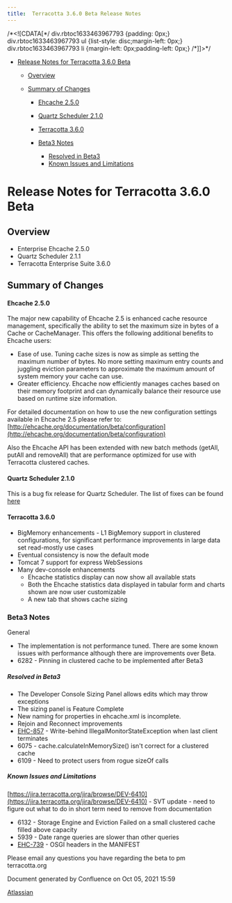 ```yaml
---
title:  Terracotta 3.6.0 Beta Release Notes  
---
```


/\*<!\[CDATA\[\*/ div.rbtoc1633463967793 {padding: 0px;} div.rbtoc1633463967793 ul {list-style: disc;margin-left: 0px;} div.rbtoc1633463967793 li {margin-left: 0px;padding-left: 0px;} /\*\]\]>\*/

*   [Release Notes for Terracotta 3.6.0 Beta](#Terracotta3.6.0BetaReleaseNotes-ReleaseNotesforTerracotta3.6.0Beta)
    *   [Overview](#Terracotta3.6.0BetaReleaseNotes-Overview)
    *   [Summary of Changes](#Terracotta3.6.0BetaReleaseNotes-SummaryofChanges)
        
        *   [Ehcache 2.5.0](#Terracotta3.6.0BetaReleaseNotes-Ehcache2.5.0)
        *   [Quartz Scheduler 2.1.0](#Terracotta3.6.0BetaReleaseNotes-QuartzScheduler2.1.0)
        *   [Terracotta 3.6.0](#Terracotta3.6.0BetaReleaseNotes-Terracotta3.6.0)
        
        *   [Beta3 Notes](#Terracotta3.6.0BetaReleaseNotes-Beta3Notes)
            *   [Resolved in Beta3](#Terracotta3.6.0BetaReleaseNotes-ResolvedinBeta3)
            *   [Known Issues and Limitations](#Terracotta3.6.0BetaReleaseNotes-KnownIssuesandLimitations)

Release Notes for Terracotta 3.6.0 Beta
=======================================

Overview
--------

*   Enterprise Ehcache 2.5.0
*   Quartz Scheduler 2.1.1
*   Terracotta Enterprise Suite 3.6.0

Summary of Changes
------------------

#### Ehcache 2.5.0

The major new capability of Ehcache 2.5 is enhanced cache resource management, specifically the ability to set the maximum size in bytes of a Cache or CacheManager. This offers the following additional benefits to Ehcache users:

*   Ease of use. Tuning cache sizes is now as simple as setting the maximum number of bytes. No more setting maximum entry counts and juggling eviction parameters to approximate the maximum amount of system memory your cache can use.
*   Greater efficiency. Ehcache now efficiently manages caches based on their memory footprint and can dynamically balance their resource use based on runtime size information.

For detailed documentation on how to use the new configuration settings available in Ehcache 2.5 please refer to:  
[http://ehcache.org/documentation/beta/configuration](http://ehcache.org/documentation/beta/configuration)

Also the Ehcache API has been extended with new batch methods (getAll, putAll and removeAll) that are performance optimized for use with Terracotta clustered caches.

#### Quartz Scheduler 2.1.0

This is a bug fix release for Quartz Scheduler. The list of fixes can be found [here](https://jira.terracotta.org/jira/secure/ReleaseNote.jspa?projectId=10282&version=10981)

#### Terracotta 3.6.0

*   BigMemory enhancements - L1 BigMemory support in clustered configurations, for significant performance improvements in large data set read-mostly use cases
*   Eventual consistency is now the default mode
*   Tomcat 7 support for express WebSessions
*   Many dev-console enhancements
    *   Ehcache statistics display can now show all available stats
    *   Both the Ehcache statistics data displayed in tabular form and charts shown are now user customizable
    *   A new tab that shows cache sizing

### Beta3 Notes

General

*   The implementation is not performance tuned. There are some known issues with performance although there are improvements over Beta.
*   6282 - Pinning in clustered cache to be implemented after Beta3

##### Resolved in Beta3

*   The Developer Console Sizing Panel allows edits which may throw exceptions
*   The sizing panel is Feature Complete
*   New naming for properties in ehcache.xml is incomplete.
*   Rejoin and Reconnect improvements
*   [EHC-857](https://jira.terracotta.org/jira/browse/EHC-857) - Write-behind IllegalMonitorStateException when last client terminates
*   6075 - cache.calculateInMemorySize() isn't correct for a clustered cache
*   6109 - Need to protect users from rogue sizeOf calls

##### Known Issues and Limitations

[https://jira.terracotta.org/jira/browse/DEV-6410](https://jira.terracotta.org/jira/browse/DEV-6410) - SVT update - need to figure out what to do in short term need to remove from documentation

*   6132 - Storage Engine and Eviction Failed on a small clustered cache filled above capacity
*   5939 - Date range queries are slower than other queries
*   [EHC-739](https://jira.terracotta.org/jira/browse/EHC-739) - OSGI headers in the MANIFEST

Please email any questions you have regarding the beta to pm <at> terracotta.org

Document generated by Confluence on Oct 05, 2021 15:59

[Atlassian](http://www.atlassian.com/)
